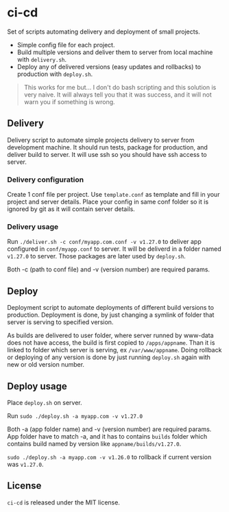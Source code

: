 # ci-cd

Set of scripts automating delivery and deployment of small projects.

- Simple config file for each project.
- Build multiple versions and deliver them to server from local machine with `delivery.sh`.
- Deploy any of delivered versions (easy updates and rollbacks) to production with `deploy.sh`.

> This works for me but... I don't do bash scripting and this solution is very naive. It will always tell you that it was success, and it will not warn you if something is wrong.

## Delivery

Delivery script to automate simple projects delivery to server from development machine.
It should run tests, package for production, and deliver build to server.
It will use ssh so you should have ssh access to server.

### Delivery configuration

Create 1 conf file per project. Use `template.conf` as template and fill in your project and server details.
Place your config in same conf folder so it is ignored by git as it will contain server details.

### Delivery usage

Run `./deliver.sh -c conf/myapp.com.conf -v v1.27.0` to deliver app configured in `conf/myapp.conf` to server.
It will be deliverd in a folder named `v1.27.0` to server. Those packages are later used by `deploy.sh`.

Both -c (path to conf file) and -v (version number) are required params.

## Deploy

Deployment script to automate deployments of different build versions to production. Deployment is done, by just
changing a symlink of folder that server is serving to specified version.

As builds are delivered to user folder, where server runned by www-data does not have access, the build is first copied to `/apps/appname`. Than it is linked to folder which server is serving, ex `/var/www/appname`. Doing rollback or deploying of any version is done by just running `deploy.sh` again with new or old version number.

## Deploy usage

Place `deploy.sh` on server.

Run `sudo ./deploy.sh -a myapp.com -v v1.27.0`

Both -a (app folder name) and -v (version number) are required params. App folder have to match -a, and it has to contains `builds` folder which contains build named by version like `appname/builds/v1.27.0`.

`sudo ./deploy.sh -a myapp.com -v v1.26.0` to rollback if current version was `v1.27.0`.

## License

`ci-cd` is released under the MIT license.